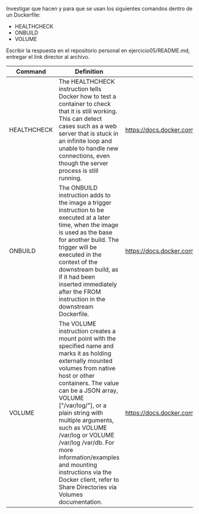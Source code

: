 Investigar que hacen y para que se usan los siguientes comandos dentro de un Dockerfile:

* HEALTHCHECK
* ONBUILD
* VOLUME

Escribir la respuesta en el repositorio personal en ejercicio05/README.md, entregar el link director al archivo.

| Command     | Definition    | Documentation | Example |
|-------------|---------------|---------------|---------|
| HEALTHCHECK | The HEALTHCHECK instruction tells Docker how to test a container to check that it is still working. This can detect cases such as a web server that is stuck in an infinite loop and unable to handle new connections, even though the server process is still running.      | https://docs.docker.com/engine/reference/builder/#healthcheck  | ```Dockerfile HEALTHCHECK --interval=5m --timeout=3s CMD curl -f http://localhost/ || exit 1 ``` |
| ONBUILD     | The ONBUILD instruction adds to the image a trigger instruction to be executed at a later time, when the image is used as the base for another build. The trigger will be executed in the context of the downstream build, as if it had been inserted immediately after the FROM instruction in the downstream Dockerfile.      | https://docs.docker.com/engine/reference/builder/#onbuild  |``ONBUILD ADD . /app/src ONBUILD RUN /usr/local/bin/python-build --dir /app/src`` |
| VOLUME      | The VOLUME instruction creates a mount point with the specified name and marks it as holding externally mounted volumes from native host or other containers. The value can be a JSON array, VOLUME ["/var/log/"], or a plain string with multiple arguments, such as VOLUME /var/log or VOLUME /var/log /var/db. For more information/examples and mounting instructions via the Docker client, refer to Share Directories via Volumes documentation.   | [https://docs.docker.com/engine/reference/builder/#healthcheck ](https://docs.docker.com/engine/reference/builder/#volume) |``FROM ubuntu RUN mkdir /myvol RUN echo "hello world" > /myvol/greeting VOLUME /myvol`` |
